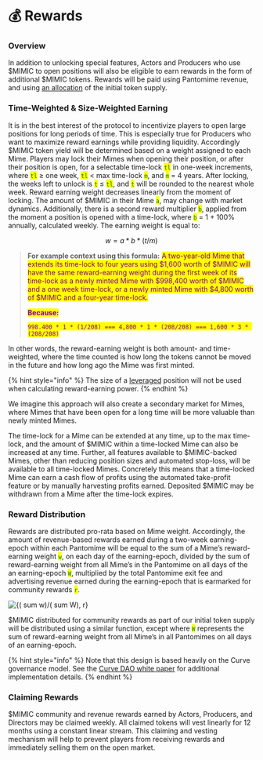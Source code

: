 # 💰 Rewards

### **Overview**

In addition to unlocking special features, Actors and Producers who use $MIMIC to open positions will also be eligible to earn rewards in the form of additional $MIMIC tokens. Rewards will be paid using Pantomime revenue, and using [an allocation](distribution.md) of the initial token supply.

### **Time-Weighted & Size-Weighted Earning**

It is in the best interest of the protocol to incentivize players to open large positions for long periods of time. This is especially true for Producers who want to maximize reward earnings while providing liquidity. Accordingly $MIMIC token yield will be determined based on a weight assigned to each Mime. Players may lock their Mimes when opening their position, or after their position is open, for a selectable time-lock <mark style="color:green;">`tl`</mark> in one-week increments, where <mark style="color:green;">`tl`</mark> ≥ one week, <mark style="color:green;">`tl`</mark> < max time-lock <mark style="color:green;">`m`</mark>, and <mark style="color:green;">`m`</mark> = 4 years. After locking, the weeks left to unlock is <mark style="color:green;">`t`</mark> ≤ <mark style="color:green;">`tl`</mark>, and <mark style="color:green;">`t`</mark> will be rounded to the nearest whole week. Reward earning weight decreases linearly from the moment of locking. The amount of $MIMIC in their Mime <mark style="color:green;">`a`</mark>, may change with market dynamics. Additionally, there is a second reward multiplier <mark style="color:green;">`b`</mark>, applied from the moment a position is opened with a time-lock, where <mark style="color:green;">`b`</mark> = 1 + 100% annually, calculated weekly. The earning weight is equal to:

$$
w = a * b * (t / m)
$$

> **For example context using this formula:** <mark style="color:purple;">A two-year-old Mime that extends its time-lock to four years using $1,600 worth of $MIMIC will have the same reward-earning weight during the first week of its time-lock as a newly minted Mime with $998,400 worth of $MIMIC and a one week time-lock, or a newly minted Mime with $4,800 worth of $MIMIC and a four-year time-lock.</mark>&#x20;
>
> <mark style="color:purple;"></mark>
>
> <mark style="color:purple;">**Because:**</mark>
>
> <mark style="color:purple;">`998,400 * 1 * (1/208) === 4,800 * 1 * (208/208) === 1,600 * 3 * (208/208)`</mark>

In other words, the reward-earning weight is both amount- and time-weighted, where the time counted is how long the tokens cannot be moved in the future and how long ago the Mime was first minted.&#x20;

{% hint style="info" %}
The size of a [leveraged](../advanced-features/leverage.md) position will not be used when calculating reward-earning power.
{% endhint %}

We imagine this approach will also create a secondary market for Mimes, where Mimes that have been open for a long time will be more valuable than newly minted Mimes.

The time-lock for a Mime can be extended at any time, up to the max time-lock, and the amount of $MIMIC within a time-locked Mime can also be increased at any time. Further, all features available to $MIMIC-backed Mimes, other than reducing position sizes and automated stop-loss, will be available to all time-locked Mimes. Concretely this means that a time-locked Mime can earn a cash flow of profits using the automated take-profit feature or by manually harvesting profits earned. Deposited $MIMIC may be withdrawn from a Mime after the time-lock expires.&#x20;

### Reward Distribution

Rewards are distributed pro-rata based on Mime weight. Accordingly, the amount of revenue-based rewards earned during a two-week earning-epoch within each Pantomime will be equal to the sum of a Mime’s reward-earning weight <mark style="color:green;">`w`</mark>, on each day of the earning-epoch, divided by the sum of reward-earning weight from all Mime’s in the Pantomime on all days of the an earning-epoch <mark style="color:green;">`W`</mark>, multiplied by the total Pantomime exit fee and advertising revenue earned during the earning-epoch that is earmarked for community rewards <mark style="color:green;">`r`</mark>.

![{( sum w)/( sum W), r}](https://lh4.googleusercontent.com/qglvGVzSfYW2mcSszJE4E4PCuA7Zgi5gLfOsFG3YhQ3Z5QIhIlKcyJdmc4JLQdODz1uWEuru-nw\_AIIGZkkaq5knhSbX2lZdV50OokI5WKXqFUOrx2GlIi\_DP1OtWE3W0V\_XB-3SHsoZqclhA3-EdqM)

$MIMIC distributed for community rewards as part of our initial token supply will be distributed using a similar function, except where <mark style="color:green;">`W`</mark> represents the sum of reward-earning weight from all Mime’s in all Pantomimes on all days of an earning-epoch.

{% hint style="info" %}
Note that this design is based heavily on the Curve governance model. See the [Curve DAO white paper](https://classic.curve.fi/files/CurveDAO.pdf) for additional implementation details.
{% endhint %}

### **Claiming Rewards**

$MIMIC community and revenue rewards earned by Actors, Producers, and Directors may be claimed weekly. All claimed tokens will vest linearly for 12 months using a constant linear stream. This claiming and vesting mechanism will help to prevent players from receiving rewards and immediately selling them on the open market.
